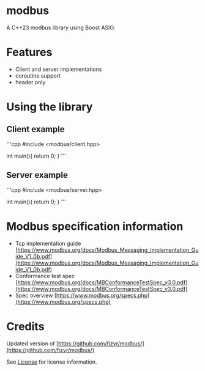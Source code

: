 # modbus

A C++23 modbus library using Boost ASIO.


# Features
- Client and server implementations
- coroutine support
- header only

# Using the library

## Client example
'''cpp
#include <modbus/client.hpp>

int main(){
    return 0;
}
'''

## Server example
'''cpp
#include <modbus/server.hpp>

int main(){
    return 0;
}
'''

# Modbus specification information
- Tcp implementation guide [https://www.modbus.org/docs/Modbus_Messaging_Implementation_Guide_V1_0b.pdf](https://www.modbus.org/docs/Modbus_Messaging_Implementation_Guide_V1_0b.pdf)
- Conformance test spec [https://www.modbus.org/docs/MBConformanceTestSpec_v3.0.pdf](https://www.modbus.org/docs/MBConformanceTestSpec_v3.0.pdf)
- Spec overview [https://www.modbus.org/specs.php](https://www.modbus.org/specs.php)

# Credits
Updated version of [https://github.com/fizyr/modbus/](https://github.com/fizyr/modbus/)

See [License](LICENSE) for license information.